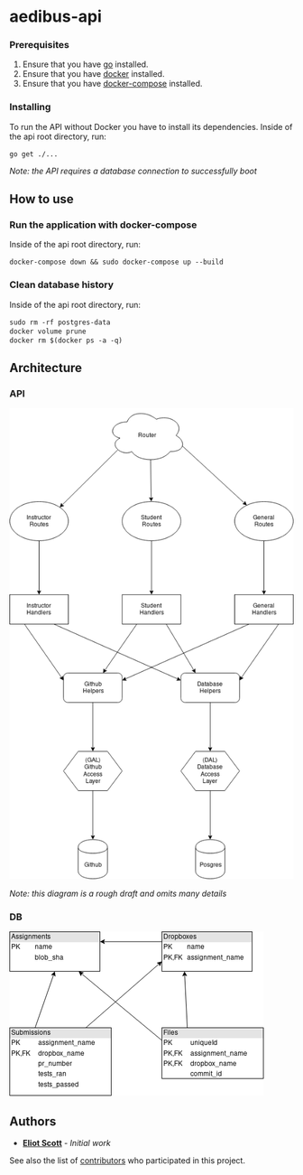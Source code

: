 # aedibus-api

### Prerequisites

1. Ensure that you have [go](https://golang.org/) installed.
2. Ensure that you have [docker](https://www.docker.com/) installed.
3. Ensure that you have [docker-compose](https://docs.docker.com/compose/install/) installed.


### Installing

To run the API without Docker you have to install its dependencies. Inside of the api root directory, run:
```
go get ./...
```

*Note: the API requires a database connection to successfully boot*
## How to use

### Run the application with docker-compose

Inside of the api root directory, run:

```
docker-compose down && sudo docker-compose up --build
```

### Clean database history

Inside of the api root directory, run:

```
sudo rm -rf postgres-data
docker volume prune
docker rm $(docker ps -a -q)
```

## Architecture

### API

![uml](./assets/aedibus-api-UML-d1.png)

*Note: this diagram is a rough draft and omits many details*

### DB

![uml](./assets/aedibus-db-UML-d1.png)

## Authors

* **[Eliot Scott](https://github.com/evscott)** - *Initial work*

See also the list of [contributors](https://github.com/your/project/contributors) who participated in this project.
